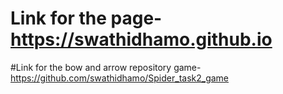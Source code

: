 # Link for the page-  https://swathidhamo.github.io
#Link for the bow and arrow repository game-https://github.com/swathidhamo/Spider_task2_game
